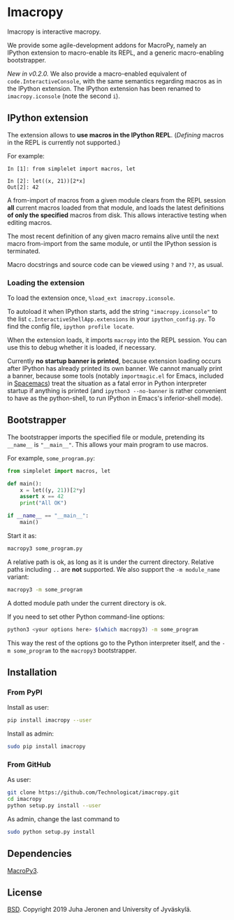 # Imacropy

Imacropy is interactive macropy.

We provide some agile-development addons for MacroPy, namely an IPython extension to macro-enable its REPL, and a generic macro-enabling bootstrapper.

*New in v0.2.0.* We also provide a macro-enabled equivalent of `code.InteractiveConsole`, with the same semantics regarding macros as in the IPython extension. The IPython extension has been renamed to `imacropy.iconsole` (note the second `i`).


## IPython extension

The extension allows to **use macros in the IPython REPL**. (*Defining* macros in the REPL is currently not supported.)

For example:

```ipython
In [1]: from simplelet import macros, let

In [2]: let((x, 21))[2*x]
Out[2]: 42
```

A from-import of macros from a given module clears from the REPL session **all** current macros loaded from that module, and loads the latest definitions **of only the specified** macros from disk. This allows interactive testing when editing macros.

The most recent definition of any given macro remains alive until the next macro from-import from the same module, or until the IPython session is terminated.

Macro docstrings and source code can be viewed using ``?`` and ``??``, as usual.

### Loading the extension

To load the extension once, ``%load_ext imacropy.iconsole``.

To autoload it when IPython starts, add the string ``"imacropy.iconsole"`` to the list ``c.InteractiveShellApp.extensions`` in your ``ipython_config.py``. To find the config file, ``ipython profile locate``.

When the extension loads, it imports ``macropy`` into the REPL session. You can use this to debug whether it is loaded, if necessary.

Currently **no startup banner is printed**, because extension loading occurs after IPython has already printed its own banner. We cannot manually print a banner, because some tools (notably ``importmagic.el`` for Emacs, included in [Spacemacs](http://spacemacs.org/)) treat the situation as a fatal error in Python interpreter startup if anything is printed (and ``ipython3 --no-banner`` is rather convenient to have as the python-shell, to run IPython in Emacs's inferior-shell mode).


## Bootstrapper

The bootstrapper imports the specified file or module, pretending its ``__name__`` is ``"__main__"``. This allows your main program to use macros.

For example, ``some_program.py``:

```python
from simplelet import macros, let

def main():
    x = let((y, 21))[2*y]
    assert x == 42
    print("All OK")

if __name__ == "__main__":
    main()
```

Start it as:

```bash
macropy3 some_program.py
```

A relative path is ok, as long as it is under the current directory. Relative paths including ``..`` are **not** supported. We also support the ``-m module_name`` variant:

```bash
macropy3 -m some_program
```

A dotted module path under the current directory is ok.

If you need to set other Python command-line options:

```bash
python3 <your options here> $(which macropy3) -m some_program
```

This way the rest of the options go to the Python interpreter itself, and the ``-m some_program`` to the ``macropy3`` bootstrapper.


## Installation

### From PyPI

Install as user:

```bash
pip install imacropy --user
```

Install as admin:

```bash
sudo pip install imacropy
```

### From GitHub

As user:

```bash
git clone https://github.com/Technologicat/imacropy.git
cd imacropy
python setup.py install --user
```

As admin, change the last command to

```bash
sudo python setup.py install
```


## Dependencies

[MacroPy3](https://github.com/azazel75/macropy).


## License

[BSD](LICENSE.md). Copyright 2019 Juha Jeronen and University of Jyväskylä.

